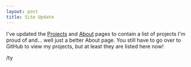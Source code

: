 ```yaml
---
layout: post
title: Site Update
---
```


I've updated the <a href="../projects/">Projects</a> and <a href="../about/">About</a> pages
to contain a list of projects I'm proud of and... well just a better About page. You still have
to go over to GitHub to view my projects, but at least they are listed here now!

/ty
